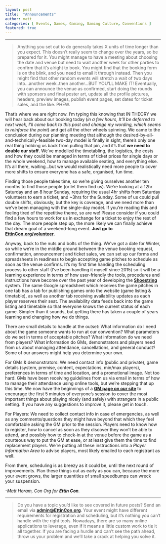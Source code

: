 ```yaml
---
layout: post
title:  "Announcements"
author: matt
categories: [ Events, Games, Gaming, Gaming Culture, Conventions ]
featured: true
---
```


<section name="9710" class="section section--body section--first"><div class="section-divider"><hr class="section-divider"></div><div class="section-content"><div class="section-inner sectionLayout--insetColumn"><blockquote name="3689" id="3689" class="graf graf--blockquote graf-after--h3">Anything you set out to do generally takes X units of time longer than you expect. This doesn’t really seem to change over the years, so be prepared for it. You might manage to have a meeting about choosing the date and venue but need to wait another week for other parties to confirm that it’s alright to book. You might find that the booking form is on the blink, and you need to email it through instead. Then you might find that other random events will stretch a wait of two days into…another week..then another…BUT YOU’LL MAKE IT! Eventually, you can announce the venue as confirmed, start doing the rounds with sponsors and final poster art, update all the profile pictures, headers, preview images, publish event pages, set dates for ticket sales, and the like. PHEW.</blockquote><p name="9bcc" id="9bcc" class="graf graf--p graf-after--blockquote">That’s where we are right now. I’m typing this knowing that IN THEORY we will hear back about our booking today (<em class="markup--em markup--p-em">in a few hours, It’ll be deferred to next week, I’ll come back to this post and change my wording, which seems to reinforce the point</em>) and get all the other wheels spinning. We came to the conclusion during our planning meeting that although the desired-by-all-and-technically-feasible two-day model is finally in sight, there’s only one real thing holding us back from pulling that pin, and it’s that <strong class="markup--strong markup--p-strong">we need to double our staff</strong>. We’ve modelled the timetabling, the logistics, the costs and how they could be managed in terms of ticket prices for single days or the whole weekend, how to manage available seating, and everything else. It’s all there, waiting…but we would realistically need more people to cover more shifts to ensure everyone has a safe, organised, fun time.</p><p name="c4af" id="c4af" class="graf graf--p graf-after--p">Finding those people takes time, so we’re giving ourselves another ten months to find those people (or let them find us). We’re looking at a 12hr Saturday and an 8 hour Sunday, requiring the usual 4hr shifts from Saturday volunteers to earn a ticket, and ~3hrs for the Sunday. Some of us could pull double shifts, obviously, but the key is coverage, and we need more than we’ve been managing with the single-day model. If you’re reading this and feeling tired of the repetitive theme, so are we! Please consider if you could find a few hours to work for us in exchange for a ticket to enjoy the rest of the day. The more people step up, the more likely we can finally achieve that dream goal of a weekend-long event. <strong class="markup--strong markup--p-strong">Just go to </strong><a href="https://EttinCon.org/volunteer" data-href="https://EttinCon.org/volunteer" class="markup--anchor markup--p-anchor" rel="noopener" target="_blank"><strong class="markup--strong markup--p-strong">EttinCon.org/volunteer</strong></a><strong class="markup--strong markup--p-strong">.</strong></p><p name="564d" id="564d" class="graf graf--p graf-after--p">Anyway, back to the nuts and bolts of the thing. We’ve got a date for Winter, so while we’re in the middle ground between the venue booking request, confirmation, announcement and ticket sales, we can set up our forms and spreadsheets in readiness to begin accepting game pitches to schedule as soon as the venue confirms. It’s my first time handing the scheduling process to other staff (I’ve been handling it myself since 2015) so it will be a learning experience in terms of how user-friendly the tools, procedures and instructions have become over the past year of developing the <a href="https://EttinCon.org/shoestring" data-href="https://EttinCon.org/shoestring" class="markup--anchor markup--p-anchor" rel="noopener" target="_blank"><strong class="markup--strong markup--p-strong">Shoestring</strong></a> system. The same Google spreadsheet which receives the game pitches in one tab has a tab for publishing games onto the website (game listing &amp; timetable), as well as another tab receiving availability updates as each player reserves their seat. The availability data feeds back into the game listing and timetable so that everyone knows the current status of each game. Simpler than it sounds, but getting there has taken a couple of years learning and changing how we do things.</p><p name="5135" id="5135" class="graf graf--p graf-after--p">There are small details to handle at the outset: What information do I need about the game someone wants to run at our convention? What parameters do we set in terms of acceptable pitches? What information do we need from players? What information do GMs, demonstrators and players need from us about managing attendance, cancellations, and general conduct? Some of our answers might help you determine your own.</p><p name="24a1" id="24a1" class="graf graf--p graf-after--p">For GMs &amp; demonstrators: We need contact info (public and private), game details (system, premise, content, expectations, min/max players), preferences in terms of time and location, and a promotional image. Not too hard. GMs have been receiving guidelines from us via email in terms of how to manage their attendance using online tools, but we’re stepping that up this time. We now have the beginnings of a <a href="https://EttinCon.org/GM" data-href="https://EttinCon.org/GM" class="markup--anchor markup--p-anchor" rel="noopener" target="_blank"><strong class="markup--strong markup--p-strong">GM page on our site</strong></a> to encourage the first 5 minutes of everyone’s session to cover the most important things about playing nicely (and safely) with strangers in a public setting. If you have any suggestions to improve it, please get in touch.</p><p name="325f" id="325f" class="graf graf--p graf-after--p">For Players: We need to collect contact info in case of emergencies, as well as any comments/questions they might have beyond that which they feel comfortable asking the GM prior to the session. Players need to know how to register, how to cancel as soon as they discover they won’t be able to attend, and possibly how to check-in at the venue before the game as a courteous way to put the GM at ease, or at least give them the time to find replacement players. We’re putting all these instructions into a <em class="markup--em markup--p-em">Player Information Area</em> to advise players, most likely emailed to each registrant as well.</p><p name="1952" id="1952" class="graf graf--p graf-after--p">From there, scheduling is as breezy as it could be, until the next round of improvements. Plan these things out as early as you can, because the more your event grows, the larger quantities of small speedbumps can wreck your suspension.</p><p name="a819" id="a819" class="graf graf--p graf-after--p graf--trailing"><em class="markup--em markup--p-em">-Matt Horam, Con Org for </em><strong class="markup--strong markup--p-strong"><em class="markup--em markup--p-em">Ettin Con</em></strong><em class="markup--em markup--p-em">.</em></p></div></div></section><section name="a4e4" class="section section--body section--last"><div class="section-divider"><hr class="section-divider"></div><div class="section-content"><div class="section-inner sectionLayout--insetColumn"><blockquote name="b256" id="b256" class="graf graf--blockquote graf--leading graf--trailing">Do you have a topic you’d like to see covered in future posts? Send an email via <a href="mailto://admin@EttinCon.org" data-href="mailto://admin@EttinCon.org" class="markup--anchor markup--blockquote-anchor" rel="noopener" target="_blank"><strong class="markup--strong markup--blockquote-strong">admin@EttinCon.org</strong></a>.<em class="markup--em markup--blockquote-em"> </em>Your event might have different requirements for registration and scheduling, but it’s nothing you can’t handle with the right tools. Nowadays, there are so many online applications to leverage, even if it means a little custom work to tie it all together. If you are facing a hurdle and can’t see the path ahead, throw us your problem and we’ll take a crack at helping you solve it.</blockquote></div></div></section>